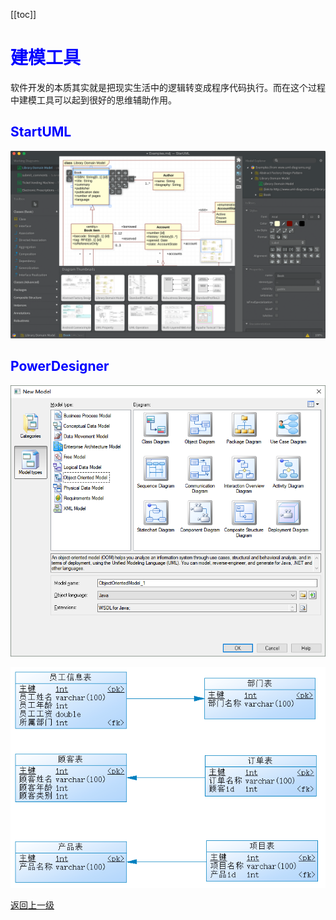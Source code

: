 [[toc]]

# <span style="color:blue;font-weight:bold;">建模工具</span>

软件开发的本质其实就是把现实生活中的逻辑转变成程序代码执行。而在这个过程中建模工具可以起到很好的思维辅助作用。



## <span style="color:blue;font-weight:bold;">StartUML</span>

![images](./images/019.png)



## <span style="color:blue;font-weight:bold;">PowerDesigner</span>

![images](./images/020.png)

![images](./images/021.png)



[返回上一级](../index.html)